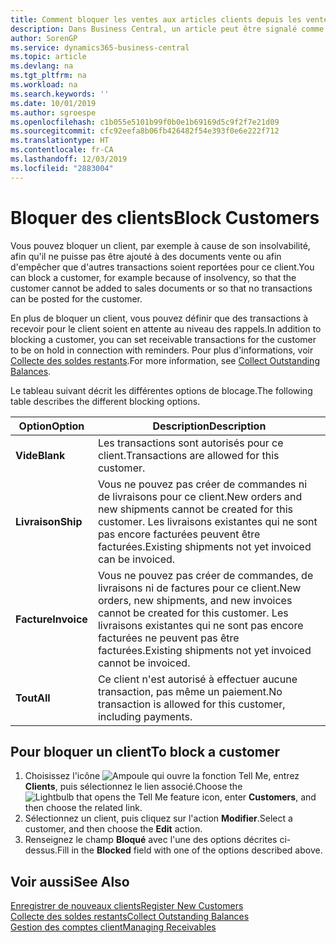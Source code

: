 ```yaml
---
title: Comment bloquer les ventes aux articles clients depuis les ventes ou les achats
description: Dans Business Central, un article peut être signalé comme bloqué pour la vente, bloqué pour l'achat ou bloqué dans tous les cas.
author: SorenGP
ms.service: dynamics365-business-central
ms.topic: article
ms.devlang: na
ms.tgt_pltfrm: na
ms.workload: na
ms.search.keywords: ''
ms.date: 10/01/2019
ms.author: sgroespe
ms.openlocfilehash: c1b055e5101b99f0b0e1b69169d5c9f2f7e21d09
ms.sourcegitcommit: cfc92eefa8b06fb426482f54e393f0e6e222f712
ms.translationtype: HT
ms.contentlocale: fr-CA
ms.lasthandoff: 12/03/2019
ms.locfileid: "2883004"
---
```

# <a name="block-customers"></a><span data-ttu-id="7565f-103">Bloquer des clients</span><span class="sxs-lookup"><span data-stu-id="7565f-103">Block Customers</span></span>
<span data-ttu-id="7565f-104">Vous pouvez bloquer un client, par exemple à cause de son insolvabilité, afin qu'il ne puisse pas être ajouté à des documents vente ou afin d'empêcher que d'autres transactions soient reportées pour ce client.</span><span class="sxs-lookup"><span data-stu-id="7565f-104">You can block a customer, for example because of insolvency, so that the customer cannot be added to sales documents or so that no transactions can be posted for the customer.</span></span>

<span data-ttu-id="7565f-105">En plus de bloquer un client, vous pouvez définir que des transactions à recevoir pour le client soient en attente au niveau des rappels.</span><span class="sxs-lookup"><span data-stu-id="7565f-105">In addition to blocking a customer, you can set receivable transactions for the customer to be on hold in connection with reminders.</span></span> <span data-ttu-id="7565f-106">Pour plus d'informations, voir [Collecte des soldes restants](receivables-collect-outstanding-balances.md).</span><span class="sxs-lookup"><span data-stu-id="7565f-106">For more information, see [Collect Outstanding Balances](receivables-collect-outstanding-balances.md).</span></span>   

<span data-ttu-id="7565f-107">Le tableau suivant décrit les différentes options de blocage.</span><span class="sxs-lookup"><span data-stu-id="7565f-107">The following table describes the different blocking options.</span></span>  

|<span data-ttu-id="7565f-108">Option</span><span class="sxs-lookup"><span data-stu-id="7565f-108">Option</span></span>|<span data-ttu-id="7565f-109">Description</span><span class="sxs-lookup"><span data-stu-id="7565f-109">Description</span></span>|  
|--------------------|------------|  
|<span data-ttu-id="7565f-110">**Vide**</span><span class="sxs-lookup"><span data-stu-id="7565f-110">**Blank**</span></span>|<span data-ttu-id="7565f-111">Les transactions sont autorisés pour ce client.</span><span class="sxs-lookup"><span data-stu-id="7565f-111">Transactions are allowed for this customer.</span></span>|
|<span data-ttu-id="7565f-112">**Livraison**</span><span class="sxs-lookup"><span data-stu-id="7565f-112">**Ship**</span></span>|<span data-ttu-id="7565f-113">Vous ne pouvez pas créer de commandes ni de livraisons pour ce client.</span><span class="sxs-lookup"><span data-stu-id="7565f-113">New orders and new shipments cannot be created for this customer.</span></span> <span data-ttu-id="7565f-114">Les livraisons existantes qui ne sont pas encore facturées peuvent être facturées.</span><span class="sxs-lookup"><span data-stu-id="7565f-114">Existing shipments not yet invoiced can be invoiced.</span></span>|  
|<span data-ttu-id="7565f-115">**Facture**</span><span class="sxs-lookup"><span data-stu-id="7565f-115">**Invoice**</span></span>|<span data-ttu-id="7565f-116">Vous ne pouvez pas créer de commandes, de livraisons ni de factures pour ce client.</span><span class="sxs-lookup"><span data-stu-id="7565f-116">New orders, new shipments, and new invoices cannot be created for this customer.</span></span> <span data-ttu-id="7565f-117">Les livraisons existantes qui ne sont pas encore facturées ne peuvent pas être facturées.</span><span class="sxs-lookup"><span data-stu-id="7565f-117">Existing shipments not yet invoiced cannot be invoiced.</span></span>|  
|<span data-ttu-id="7565f-118">**Tout**</span><span class="sxs-lookup"><span data-stu-id="7565f-118">**All**</span></span>|<span data-ttu-id="7565f-119">Ce client n'est autorisé à effectuer aucune transaction, pas même un paiement.</span><span class="sxs-lookup"><span data-stu-id="7565f-119">No transaction is allowed for this customer, including payments.</span></span>|  

## <a name="to-block-a-customer"></a><span data-ttu-id="7565f-120">Pour bloquer un client</span><span class="sxs-lookup"><span data-stu-id="7565f-120">To block a customer</span></span>  
1. <span data-ttu-id="7565f-121">Choisissez l'icône ![Ampoule qui ouvre la fonction Tell Me](media/ui-search/search_small.png "Dites-moi ce que vous voulez faire"), entrez **Clients**, puis sélectionnez le lien associé.</span><span class="sxs-lookup"><span data-stu-id="7565f-121">Choose the ![Lightbulb that opens the Tell Me feature](media/ui-search/search_small.png "Tell me what you want to do") icon, enter **Customers**, and then choose the related link.</span></span>
2. <span data-ttu-id="7565f-122">Sélectionnez un client, puis cliquez sur l'action **Modifier**.</span><span class="sxs-lookup"><span data-stu-id="7565f-122">Select a customer, and then choose the **Edit** action.</span></span>
3. <span data-ttu-id="7565f-123">Renseignez le champ **Bloqué** avec l'une des options décrites ci-dessus.</span><span class="sxs-lookup"><span data-stu-id="7565f-123">Fill in the **Blocked** field with one of the options described above.</span></span>

## <a name="see-also"></a><span data-ttu-id="7565f-124">Voir aussi</span><span class="sxs-lookup"><span data-stu-id="7565f-124">See Also</span></span>  
[<span data-ttu-id="7565f-125">Enregistrer de nouveaux clients</span><span class="sxs-lookup"><span data-stu-id="7565f-125">Register New Customers</span></span>](sales-how-register-new-customers.md)  
[<span data-ttu-id="7565f-126">Collecte des soldes restants</span><span class="sxs-lookup"><span data-stu-id="7565f-126">Collect Outstanding Balances</span></span>](receivables-collect-outstanding-balances.md)  
[<span data-ttu-id="7565f-127">Gestion des comptes client</span><span class="sxs-lookup"><span data-stu-id="7565f-127">Managing Receivables</span></span>](receivables-manage-receivables.md)  
